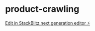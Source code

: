 # product-crawling

[Edit in StackBlitz next generation editor ⚡️](https://stackblitz.com/~/github.com/rmsouza/product-crawling)